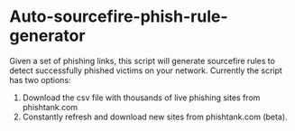 # Auto-sourcefire-phish-rule-generator
Given a set of phishing links, this script will generate sourcefire rules to detect successfully phished victims on your network.
Currently the script has two options:
1. Download the csv file with thousands of live phishing sites from phishtank.com
2. Constantly refresh and download new sites from phishtank.com (beta). 
